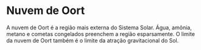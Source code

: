 # Nuvem de Oort

A nuvem de Oort é a região mais externa do Sistema Solar. Água, amônia, metano e
cometas congelados preenchem a região esparsamente. O limite da nuvem de Oort
também é o limite da atração gravitacional do Sol.
